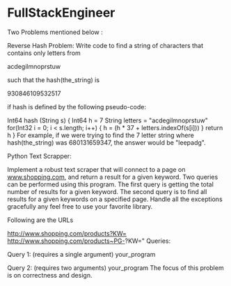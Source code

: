 # FullStackEngineer
Two Problems mentioned below :

Reverse Hash Problem: Write code to find a string of characters that contains only letters from

acdegilmnoprstuw

such that the hash(the_string) is

930846109532517

if hash is defined by the following pseudo-code:

Int64 hash (String s) { Int64 h = 7 String letters = "acdegilmnoprstuw" for(Int32 i = 0; i < s.length; i++) { h = (h * 37 + letters.indexOf(s[i])) } return h } For example, if we were trying to find the 7 letter string where hash(the_string) was 680131659347, the answer would be "leepadg".

Python Text Scrapper:

Implement a robust text scraper that will connect to a page on www.shopping.com, and return a result for a given keyword. Two queries can be performed using this program. The first query is getting the total number of results for a given keyword. The second query is to find all results for a given keywords on a specified page. Handle all the exceptions gracefully any feel free to use your favorite library.

Following are the URLs

http://www.shopping.com/products?KW=<keword> http://www.shopping.com/products~PG-<number>?KW=<keyword>" Queries:

Query 1: (requires a single argument) your_program <keyword>

Query 2: (requires two arguments) your_program <keyword> <page number> The focus of this problem is on correctness and design.
